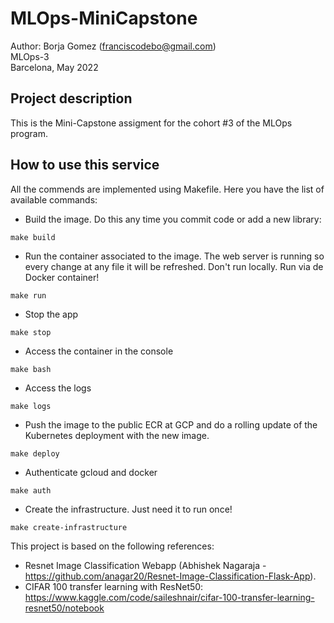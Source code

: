 # MLOps-MiniCapstone

Author: Borja Gomez (franciscodebo@gmail.com)  
MLOps-3  
Barcelona, May 2022
## Project description

This is the Mini-Capstone assigment for the cohort #3 of the MLOps program.
## How to use this service

All the commends are implemented using Makefile. Here you have the list of available commands:

* Build the image. Do this any time you commit code or add a new library:

```
make build
```

* Run the container associated to the image. The web server is running so every change at any file it will be refreshed. Don't run locally. Run via de Docker container!

```
make run
```

* Stop the app

``` 
make stop
``` 

* Access the container in the console

```
make bash
```

* Access the logs

``` 
make logs
```

* Push the image to the public ECR at GCP and do a rolling update of the Kubernetes deployment with the new image.

```
make deploy
```

* Authenticate gcloud and docker 

```
make auth
```

* Create the infrastructure. Just need it to run once!

```
make create-infrastructure
```

 This project is based on the following references: 





* Resnet Image Classification Webapp (Abhishek Nagaraja - https://github.com/anagar20/Resnet-Image-Classification-Flask-App).
* CIFAR 100 transfer learning with ResNet50: https://www.kaggle.com/code/saileshnair/cifar-100-transfer-learning-resnet50/notebook